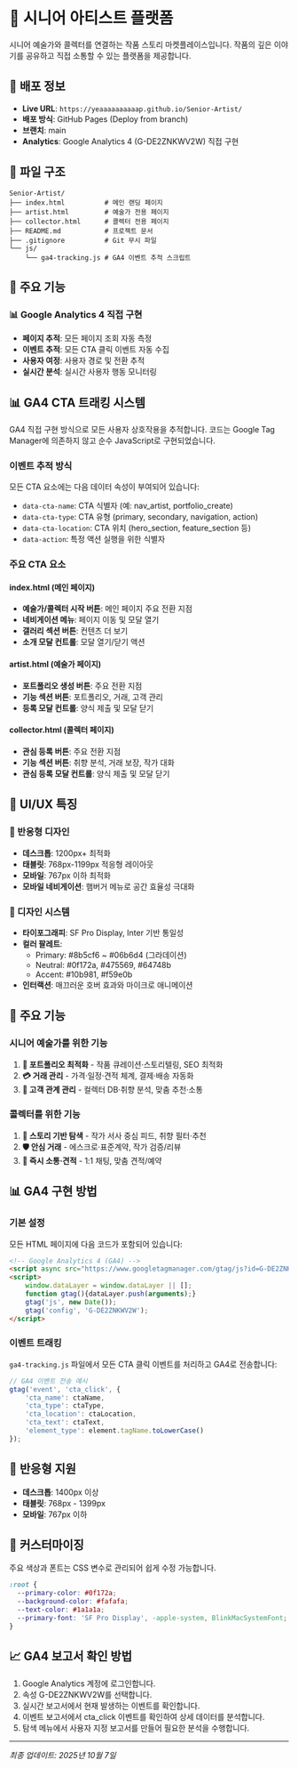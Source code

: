 # 🎨 시니어 아티스트 플랫폼

시니어 예술가와 콜렉터를 연결하는 작품 스토리 마켓플레이스입니다. 작품의 깊은 이야기를 공유하고 직접 소통할 수 있는 플랫폼을 제공합니다.

## 🚀 배포 정보

- **Live URL**: `https://yeaaaaaaaaaap.github.io/Senior-Artist/`
- **배포 방식**: GitHub Pages (Deploy from branch)
- **브랜치**: main
- **Analytics**: Google Analytics 4 (G-DE2ZNKWV2W) 직접 구현

## 📂 파일 구조

```
Senior-Artist/
├── index.html          # 메인 랜딩 페이지
├── artist.html         # 예술가 전용 페이지
├── collector.html      # 콜렉터 전용 페이지
├── README.md           # 프로젝트 문서
├── .gitignore          # Git 무시 파일
└── js/
    └── ga4-tracking.js # GA4 이벤트 추적 스크립트
```

## 🌟 주요 기능

### 📊 Google Analytics 4 직접 구현
- **페이지 추적**: 모든 페이지 조회 자동 측정
- **이벤트 추적**: 모든 CTA 클릭 이벤트 자동 수집
- **사용자 여정**: 사용자 경로 및 전환 추적
- **실시간 분석**: 실시간 사용자 행동 모니터링

## 📊 GA4 CTA 트래킹 시스템

GA4 직접 구현 방식으로 모든 사용자 상호작용을 추적합니다. 코드는 Google Tag Manager에 의존하지 않고 순수 JavaScript로 구현되었습니다.

### 이벤트 추적 방식
모든 CTA 요소에는 다음 데이터 속성이 부여되어 있습니다:
- `data-cta-name`: CTA 식별자 (예: nav_artist, portfolio_create)
- `data-cta-type`: CTA 유형 (primary, secondary, navigation, action)
- `data-cta-location`: CTA 위치 (hero_section, feature_section 등)
- `data-action`: 특정 액션 실행을 위한 식별자

### 주요 CTA 요소

#### index.html (메인 페이지)
- **예술가/콜렉터 시작 버튼**: 메인 페이지 주요 전환 지점
- **네비게이션 메뉴**: 페이지 이동 및 모달 열기
- **갤러리 섹션 버튼**: 컨텐츠 더 보기
- **소개 모달 컨트롤**: 모달 열기/닫기 액션

#### artist.html (예술가 페이지)
- **포트폴리오 생성 버튼**: 주요 전환 지점
- **기능 섹션 버튼**: 포트폴리오, 거래, 고객 관리
- **등록 모달 컨트롤**: 양식 제출 및 모달 닫기

#### collector.html (콜렉터 페이지)
- **관심 등록 버튼**: 주요 전환 지점
- **기능 섹션 버튼**: 취향 분석, 거래 보장, 작가 대화
- **관심 등록 모달 컨트롤**: 양식 제출 및 모달 닫기

## 🎨 UI/UX 특징

### 📱 반응형 디자인
- **데스크톱**: 1200px+ 최적화
- **태블릿**: 768px-1199px 적응형 레이아웃
- **모바일**: 767px 이하 최적화
- **모바일 네비게이션**: 햄버거 메뉴로 공간 효율성 극대화

### 🎨 디자인 시스템
- **타이포그래피**: SF Pro Display, Inter 기반 통일성
- **컬러 팔레트**: 
  - Primary: #8b5cf6 ~ #06b6d4 (그라데이션)
  - Neutral: #0f172a, #475569, #64748b
  - Accent: #10b981, #f59e0b
- **인터랙션**: 매끄러운 호버 효과와 마이크로 애니메이션

## 🎯 주요 기능

### 시니어 예술가를 위한 기능
1. **🎨 포트폴리오 최적화** - 작품 큐레이션·스토리텔링, SEO 최적화
2. **💳 거래 관리** - 가격·일정·견적 체계, 결제·배송 자동화  
3. **👥 고객 관계 관리** - 컬렉터 DB·취향 분석, 맞춤 추천·소통

### 콜렉터를 위한 기능  
1. **📖 스토리 기반 탐색** - 작가 서사 중심 피드, 취향 필터·추천
2. **🛡️ 안심 거래** - 에스크로·표준계약, 작가 검증/리뷰
3. **💬 즉시 소통·견적** - 1:1 채팅, 맞춤 견적/예약

## 📊 GA4 구현 방법

### 기본 설정
모든 HTML 페이지에 다음 코드가 포함되어 있습니다:

```html
<!-- Google Analytics 4 (GA4) -->
<script async src="https://www.googletagmanager.com/gtag/js?id=G-DE2ZNKWV2W"></script>
<script>
    window.dataLayer = window.dataLayer || [];
    function gtag(){dataLayer.push(arguments);}
    gtag('js', new Date());
    gtag('config', 'G-DE2ZNKWV2W');
</script>
```

### 이벤트 트래킹
`ga4-tracking.js` 파일에서 모든 CTA 클릭 이벤트를 처리하고 GA4로 전송합니다:

```javascript
// GA4 이벤트 전송 예시
gtag('event', 'cta_click', {
    'cta_name': ctaName,
    'cta_type': ctaType,
    'cta_location': ctaLocation,
    'cta_text': ctaText,
    'element_type': element.tagName.toLowerCase()
});
```

## 📱 반응형 지원

- **데스크톱**: 1400px 이상
- **태블릿**: 768px - 1399px
- **모바일**: 767px 이하

## 🔧 커스터마이징

주요 색상과 폰트는 CSS 변수로 관리되어 쉽게 수정 가능합니다.

```css
:root {
  --primary-color: #0f172a;
  --background-color: #fafafa;
  --text-color: #1a1a1a;
  --primary-font: 'SF Pro Display', -apple-system, BlinkMacSystemFont;
}
```

## 📈 GA4 보고서 확인 방법

1. Google Analytics 계정에 로그인합니다.
2. 속성 G-DE2ZNKWV2W를 선택합니다.
3. 실시간 보고서에서 현재 발생하는 이벤트를 확인합니다.
4. 이벤트 보고서에서 cta_click 이벤트를 확인하여 상세 데이터를 분석합니다.
5. 탐색 메뉴에서 사용자 지정 보고서를 만들어 필요한 분석을 수행합니다.

---

*최종 업데이트: 2025년 10월 7일*
